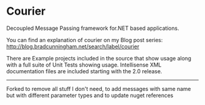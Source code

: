 Courier
=======

Decoupled Message Passing framework for.NET based applications.

You can find an explanation of courier on my Blog post series: http://blog.bradcunningham.net/search/label/courier

There are Example projects included in the source that show usage along with a full suite of Unit Tests showing usage. Intellisense XML documentation files are included starting with the 2.0 release.

-------------------

Forked to remove all stuff I don't need, to add messages with same name but with different parameter types and to update nuget references
